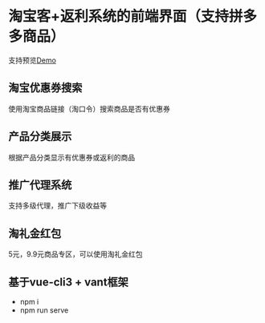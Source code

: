 # 淘宝客+返利系统的前端界面（支持拼多多商品）
支持预览[Demo](ddyfl.com)
## 淘宝优惠券搜索
使用淘宝商品链接（淘口令）搜索商品是否有优惠券
## 产品分类展示
根据产品分类显示有优惠券或返利的商品
## 推广代理系统
支持多级代理，推广下级收益等
## 淘礼金红包
5元，9.9元商品专区，可以使用淘礼金红包
## 基于vue-cli3 + vant框架
+ npm i
+ npm run serve
